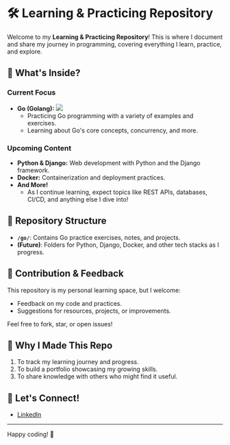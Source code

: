 # 🛠️ Learning & Practicing Repository

Welcome to my **Learning & Practicing Repository**! This is where I document and share my journey in programming, covering everything I learn, practice, and explore.

## 🚀 What's Inside?

### Current Focus
- **Go (Golang):** <span><img src="https://img.shields.io/badge/Golang-1.23-blue" /></span>
  - Practicing Go programming with a variety of examples and exercises.
  - Learning about Go's core concepts, concurrency, and more.

### Upcoming Content
- **Python & Django:** Web development with Python and the Django framework.
- **Docker:** Containerization and deployment practices.
- **And More!** 
  - As I continue learning, expect topics like REST APIs, databases, CI/CD, and anything else I dive into!

## 📂 Repository Structure
- **`/go/`**: Contains Go practice exercises, notes, and projects.
- **(Future)**: Folders for Python, Django, Docker, and other tech stacks as I progress.

## 🤝 Contribution & Feedback
This repository is my personal learning space, but I welcome:
- Feedback on my code and practices.
- Suggestions for resources, projects, or improvements.

Feel free to fork, star, or open issues!

## 🧠 Why I Made This Repo
1. To track my learning journey and progress.
2. To build a portfolio showcasing my growing skills.
3. To share knowledge with others who might find it useful.

## 📢 Let's Connect!
- [LinkedIn](https://www.linkedin.com/in/hesam-hashemi-django/)

---

Happy coding! 🎉
